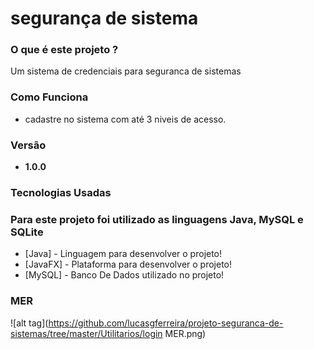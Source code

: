 # segurança de sistema 

### O que é este projeto ?
Um sistema de credenciais para seguranca de sistemas 

### Como Funciona

* cadastre no sistema com até 3 niveis de acesso.

### Versão

* __1.0.0__

### Tecnologias Usadas ###

### Para este projeto foi utilizado as linguagens Java, MySQL e SQLite ###

* [Java] - Linguagem para desenvolver o projeto!
* [JavaFX] - Plataforma para desenvolver o projeto!
* [MySQL] - Banco De Dados utilizado no projeto!

### MER ###

![alt tag](https://github.com/lucasgferreira/projeto-seguranca-de-sistemas/tree/master/Utilitarios/login MER.png)
